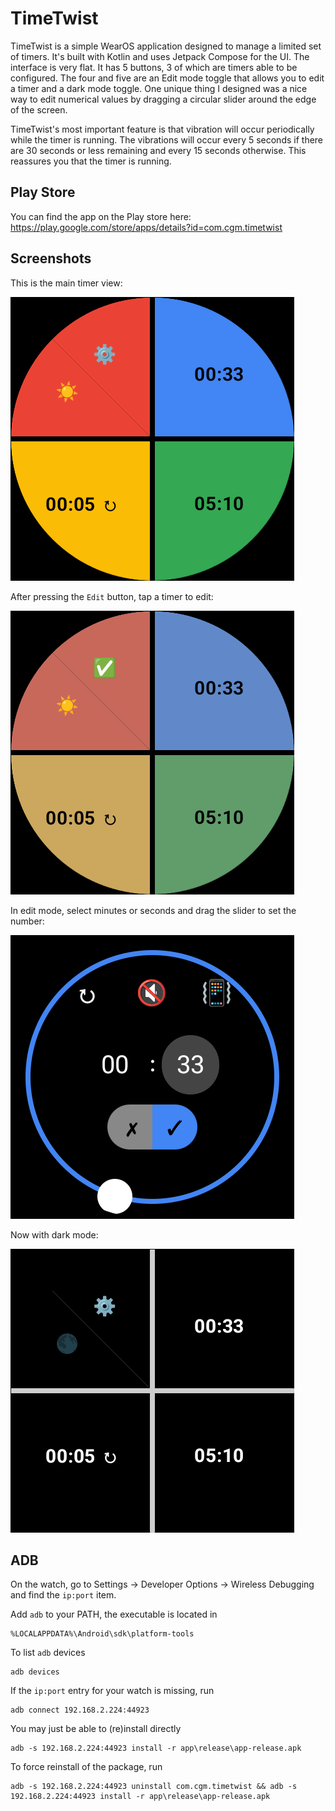 # TimeTwist

TimeTwist is a simple WearOS application designed to manage a limited set of timers. It's built with Kotlin and uses Jetpack Compose for the UI. The interface is very flat. It has 5 buttons, 3 of which are timers able to be configured. The four and five are an Edit mode toggle that allows you to edit a timer and a dark mode toggle. One unique thing I designed was a nice way to edit numerical values by dragging a circular slider around the edge of the screen.

TimeTwist's most important feature is that vibration will occur periodically while the timer is running. The vibrations will occur every 5 seconds if there are 30 seconds or less remaining and every 15 seconds otherwise. This reassures you that the timer is running.

## Play Store

You can find the app on the Play store here: https://play.google.com/store/apps/details?id=com.cgm.timetwist

## Screenshots

This is the main timer view:

![Main Screen](screenshots/01_main.png)

After pressing the `Edit` button, tap a timer to edit:

![Select Timer To Edit](screenshots/02_edit.png)

In edit mode, select minutes or seconds and drag the slider to set the number:

![Set Time](screenshots/03_edit.png)

Now with dark mode:

![Dark Mode](screenshots/04_dark_mode.png)


## ADB

On the watch, go to Settings -> Developer Options -> Wireless Debugging and find the `ip:port` item.

Add `adb` to your PATH, the executable is located in
```
%LOCALAPPDATA%\Android\sdk\platform-tools
```

To list `adb` devices
```
adb devices
```

If the `ip:port` entry for your watch is missing, run
```
adb connect 192.168.2.224:44923 
```

You may just be able to (re)install directly
```
adb -s 192.168.2.224:44923 install -r app\release\app-release.apk
```

To force reinstall of the package, run
```
adb -s 192.168.2.224:44923 uninstall com.cgm.timetwist && adb -s 192.168.2.224:44923 install -r app\release\app-release.apk
```
